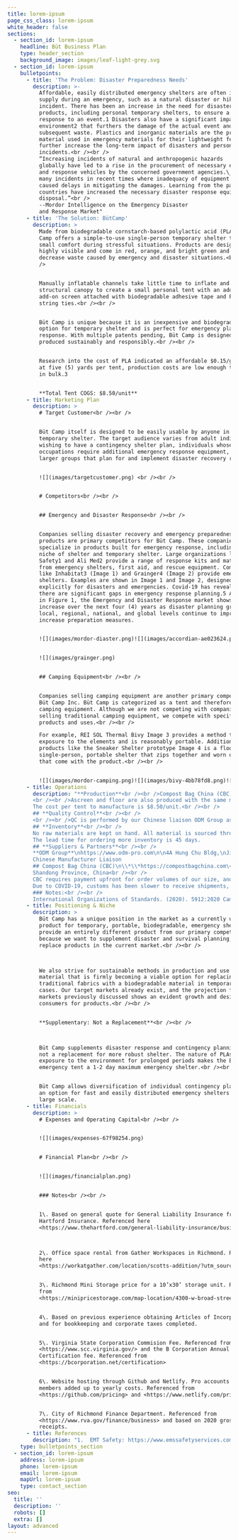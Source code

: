 ```yaml
---
title: lorem-ipsum
page_css_class: lorem-ipsum
white_header: false
sections:
  - section_id: lorem-ipsum
    headline: Büt Business Plan
    type: header_section
    background_image: images/leaf-light-grey.svg
  - section_id: lorem-ipsum
    bulletpoints:
      - title: 'The Problem: Disaster Preparedness Needs'
        description: >-
          Affordable, easily distributed emergency shelters are often in short
          supply during an emergency, such as a natural disaster or hiking
          incident. There has been an increase in the need for disaster-planning
          products, including personal temporary shelters, to ensure a timely
          response to an event.1 Disasters also have a significant impact on the
          environment2 that furthers the damage of the actual event and the
          subsequent waste. Plastics and inorganic materials are the primary
          material used in emergency materials for their lightweight feature but
          further increase the long-term impact of disasters and personal
          incidents.<br /><br />
          “Increasing incidents of natural and anthropogenic hazards
          globally have led to a rise in the procurement of necessary equipment
          and response vehicles by the concerned government agencies.\_There are
          many incidents in recent times where inadequacy of equipment has
          caused delays in mitigating the damages. Learning from the past, many
          countries have increased the necessary disaster response equipment at
          disposal.”<br />
          --Mordor Intelligence on the Emergency Disaster
          and Response Market"
      - title: 'The Solution: BütCamp'
        description: >
          Made from biodegradable cornstarch-based polylactic acid (PLA), Büt
          Camp offers a simple-to-use single-person temporary shelter to provide
          small comfort during stressful situations. Products are designed to be
          highly visible and come in red, orange, and bright green and to
          decrease waste caused by emergency and disaster situations.<br /><br
          />


          Manually inflatable channels take little time to inflate and provide a
          structural canopy to create a small personal tent with an additional
          add-on screen attached with biodegradable adhesive tape and PLA fiber
          string ties.<br /><br />


          Büt Camp is unique because it is an inexpensive and biodegradable
          option for temporary shelter and is perfect for emergency planning and
          response. With multiple patents pending, Büt Camp is designed and
          produced sustainably and responsibly.<br /><br />


          Research into the cost of PLA indicated an affordable $0.15/gram, and
          at five (5) yards per tent, production costs are low enough to produce
          in bulk.3


          **Total Tent COGS: $8.50/unit**
      - title: Marketing Plan
        description: >
          # Target Customer<br /><br />


          Büt Camp itself is designed to be easily usable by anyone in need of a
          temporary shelter. The target audience varies from adult individuals
          wishing to have a contingency shelter plan, individuals whose
          occupations require additional emergency response equipment, and
          larger groups that plan for and implement disaster recovery responses.<br /><br />


          ![](images/targetcustomer.png) <br /><br />


          # Competitors<br /><br />


          ## Emergency and Disaster Response<br /><br />


          Companies selling disaster recovery and emergency preparedness
          products are primary competitors for Büt Camp. These companies
          specialize in products built for emergency response, including the
          niche of shelter and temporary shelter. Large organizations like EMT
          Safety1 and Ali Med2 provide a range of response kits and materials
          from emergency shelters, first aid, and rescue equipment. Companies
          like Inhabitat3 (Image 1) and Grainger4 (Image 2) provide emergency
          shelters. Examples are shown in Image 1 and Image 2, designed
          explicitly for disasters and emergencies. Covid-19 has revealed that
          there are significant gaps in emergency response planning.5 As shown
          in Figure 1, the Emergency and Disaster Response market shows a slight
          increase over the next four (4) years as disaster planning groups at
          local, regional, national, and global levels continue to improve and
          increase preparation measures.


          ![](images/mordor-diaster.png)![](images/accordian-ae023624.png)


          ![](images/grainger.png)


          ## Camping Equipment<br /><br />


          Companies selling camping equipment are another primary competitor for
          Büt Camp Inc. Büt Camp is categorized as a tent and therefore as
          camping equipment. Although we are not competing with companies
          selling traditional camping equipment, we compete with specific
          products and uses.<br /><br />

          For example, REI SOL Thermal Bivy Image 3 provides a method to limit
          exposure to the elements and is reasonably portable. Additionally,
          products like the Sneaker Shelter prototype Image 4 is a floorless,
          single-person, portable shelter that zips together and worn on shoes
          that come with the product.<br /><br />


          ![](images/mordor-camping.png)![](images/bivy-4bb78fd8.png)![](images/sheltersneakers-eabfaa96.png)
      - title: Operations
        description: "**Production**<br /><br />Compost Bag China (CBC) is our manufacturer and expert in PLA film.\n\nCBC creates several sheets of PLA film. The top of which is two sheets heat-stamped together in a pattern to create an air channel to allow for inflation of the tent.
        <br /><br />Ascreen and floor are also produced with the same material. The floor is heat-sealed to the top portion of the tent, and the screen is kept separate until the customer constructs it in the field. The screen adheres to the tent's opening via a mild tacky glue strip on one side of the opening and two ties on the other side. The ties are strips of PLA hardened to allow for tying and untying.<br /><br />
        The cost per tent to manufacture is $8.50/unit.<br /><br />
        ## **Quality Control**<br /><br />
        <br /><br />QC is performed by our Chinese liaison ODM Group as part of our contract with them.\n\nODM works directly with the manufacturer to hold to ISO Standards1 and ASTM Standards2 for durability, functionality as a tent, and biodegradability of the PLA film and finished product.\n\nODM Group is our direct contact for:\_\n\n*   Representative office in Zhuhai\n\n*   Product sourcing\n\n*   QC reporting
        ## **Inventory**<br /><br />
        No raw materials are kept on hand. All material is sourced through ODM Group and sent directly to the manufacturer in China, Compost Bag China.\n\n$85,000 (10,000 units) are kept on hand in a rented storage facility.\n\nWe keep roughly two (2) months of inventory on hand.\n\nThough there is no seasonal activity at the moment, we anticipate future seasonal bumps in sales during:\n\n*   Hurricane season on the East Coast of the U.S\n\n*   June 1 - November 303\n\n*   Fire season in California\n\n*   June-April (2 Seasons overlapping)4<br /><br />
        The lead time for ordering more inventory is 45 days.
        ## **Suppliers & Partners**<br /><br />
        **ODM Group**\nhttps://www.odm-pro.com\n\n4A Hung Chu Bldg,\nJida Jiuzhou Avenue\n\nZhuhai 519015, China<br /><br />
        Chinese Manufacturer Liaison
        ## Compost Bag China (CBC)\n\\*\\*https://compostbagchina.com\<br /><br />
        Shandong Province, China<br /><br />
        CBC requires payment upfront for order volumes of our size, and delivery is made after inspection via shipping container.<br /><br />
        Due to COVID-19, customs has been slower to receive shipments, but we don’t foresee significant delays in time to receipt, except in the months of January/February during the Chinese Lunar New Year.
        ### Notes:<br /><br /> 
        International Organizations of Standards. (2020). 5912:2020 Camping tents — Requirements and test methods (ISO Standard No. 72895). Retrieved from https://www.iso.org/standard/72895.html\n\n2.  ASTM Standard D6400 - 19, “Standard Specification for Labeling of Plastics Designed to be Aerobically Composted in Municipal or Industrial Facilities. “ ASTM International, West. Conshohocken, PA,.2019, DOI: 10.1520/D6400-19. Retrieved from https://www.astm.org/Standards/D6400.htm\n\n3.  National Oceanic and Atmospheric Administration. (n.d.) “Tropical Cyclone Climatology.” National Hurricane Center and Central Pacific Hurricane Center. Retrieved from https://www.nhc.noaa.gov/climo/\n\n4.  Yufang, J. et. al.(2015). “Identification of two distinct fire regimes in Southern California: implications for economic impact and future change.” Environmental Research Letters, 10(9). Retrieved from https://iopscience.iop.org/article/10.1088/1748-9326/10/9/094005\n"
      - title: Positioning & Niche
        description: >
          Büt Camp has a unique position in the market as a currently unrealized
          product for temporary, portable, biodegradable, emergency shelters. We
          provide an entirely different product from our primary competitors
          because we want to supplement disaster and survival planning, not
          replace products in the current market.<br /><br />



          We also strive for sustainable methods in production and use a
          material that is firmly becoming a viable option for replacing
          traditional fabrics with a biodegradable material in temporary use
          cases. Our target markets already exist, and the projection for those
          markets previously discussed shows an evident growth and desire from
          consumers for products.<br /><br />


          **Supplementary: Not a Replacement**<br /><br />



          Büt Camp supplements disaster response and contingency planning and is
          not a replacement for more robust shelter. The nature of PLAs and it’s
          exposure to the environment for prolonged periods makes the Büt Camp
          emergency tent a 1-2 day maximum emergency shelter.<br /><br />


          Büt Camp allows diversification of individual contingency planning and
          an option for fast and easily distributed emergency shelters on a
          large scale.
      - title: Financials
        description: >
          # Expenses and Operating Capital<br /><br />


          ![](images/expenses-67f98254.png)


          # Financial Plan<br /><br />


          ![](images/financialplan.png)


          ### Notes<br /><br />


          1\. Based on general quote for General Liability Insurance from
          Hartford Insurance. Referenced here
          <https://www.thehartford.com/general-liability-insurance/business-insurance-startups/general-liability>



          2\. Office space rental from Gather Workspaces in Richmond. Referenced
          here
          <https://workatgather.com/location/scotts-addition/?utm_source=gmb>


          3\. Richmond Mini Storage price for a 10’x30’ storage unit. Referenced
          from
          <https://minipricestorage.com/map-location/4300-w-broad-street-richmond-virginia/>


          4\. Based on previous experience obtaining Articles of Incorporation
          and for bookkeeping and corporate taxes completed.


          5\. Virginia State Corporation Commision Fee. Referenced from
          <https://www.scc.virginia.gov/> and the B Corporation Annual
          Certification fee. Referenced from
          <https://bcorporation.net/certification>


          6\. Website hosting through Github and Netlify. Pro accounts for 2
          members added up to yearly costs. Referenced from
          <https://github.com/pricing> and <https://www.netlify.com/pricing/>


          7\. City of Richmond Finance Department. Referenced from
          <https://www.rva.gov/finance/business> and based on 2020 gross
          receipts.
      - title: References
        description: "1.  EMT Safety: https://www.emssafetyservices.com/learn-about-our-products/disaster-supplies/\n\n2.  Ali Med: https://www.alimed.com/emergency-preparedness/\n\n3.  Inhabitat Accordion reCover Shelter: https://inhabitat.com/matthew-malone-recovery-shelter/13957/\n\n4.  Grainger Inflatable Emergency Shelter: https://www.grainger.com/product/FSI-Inflatable-Emergency-Shelter-38F303\n\n5.  Mordor Intelligence. (n.d.) Emergency and disaster response market - growth, trends, Covid-19 impact, and forecasts (2021 - 2026). Retrieved from  https://www.mordorintelligence.com/industry-reports/emergency-and-disaster-response-market\n\n6.  REI SOL Thermal Bivy: <https://www.rei.com/product/813513/sol-thermal-bivy>\_\n\n7.  Sibling Sneaker Shelter: <https://www.treehugger.com/shoes-hide-portable-shelter-sibling-4855159>\_\n\n8.  Mordor Intelligence. (n.d.) Camping equipment - market - growth, trends, Covid-19 impact, and forecasts (2021 - 2026). Retrieved from\_ <https://www.mordorintelligence.com/industry-reports/camping-equipment-market>\_\n"
    type: bulletpoints_section
  - section_id: lorem-ipsum
    address: lorem-ipsum
    phone: lorem-ipsum
    email: lorem-ipsum
    mapUrl: lorem-ipsum
    type: contact_section
seo:
  title: ''
  description: ''
  robots: []
  extra: []
layout: advanced
---
```

